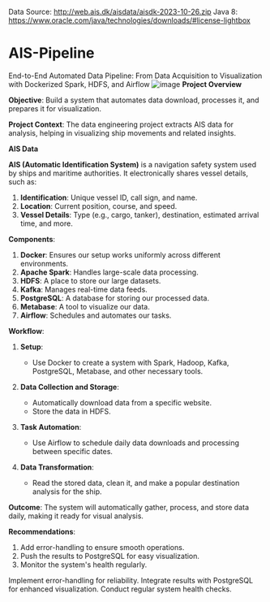 Data Source: http://web.ais.dk/aisdata/aisdk-2023-10-26.zip
Java 8: https://www.oracle.com/java/technologies/downloads/#license-lightbox

# AIS-Pipeline
End-to-End Automated Data Pipeline: From Data Acquisition to Visualization with Dockerized Spark, HDFS, and Airflow
![image](https://github.com/HossamHeikal/AIS-airflow-pipeline/assets/58578405/b4b000b5-0b52-4613-b044-03aefa7a2560)
**Project Overview**

**Objective**:
Build a system that automates data download, processes it, and prepares it for visualization.

**Project Context**:
The data engineering project extracts AIS data for analysis, helping in visualizing ship movements and related insights.

**AIS Data**

**AIS (Automatic Identification System)** is a navigation safety system used by ships and maritime authorities. It electronically shares vessel details, such as:

1. **Identification**: Unique vessel ID, call sign, and name.
2. **Location**: Current position, course, and speed.
3. **Vessel Details**: Type (e.g., cargo, tanker), destination, estimated arrival time, and more.
   
**Components**:
1. **Docker**: Ensures our setup works uniformly across different environments.
2. **Apache Spark**: Handles large-scale data processing.
3. **HDFS**: A place to store our large datasets.
4. **Kafka**: Manages real-time data feeds.
5. **PostgreSQL**: A database for storing our processed data.
6. **Metabase**: A tool to visualize our data.
7. **Airflow**: Schedules and automates our tasks.

**Workflow**:

1. **Setup**:
   - Use Docker to create a system with Spark, Hadoop, Kafka, PostgreSQL, Metabase, and other necessary tools.
   
2. **Data Collection and Storage**:
   - Automatically download data from a specific website.
   - Store the data in HDFS.
   
3. **Task Automation**:
   - Use Airflow to schedule daily data downloads and processing between specific dates.
   
4. **Data Transformation**:
   - Read the stored data, clean it, and make a popular destination analysis for the ship.
   
**Outcome**:
The system will automatically gather, process, and store data daily, making it ready for visual analysis.

**Recommendations**:
1. Add error-handling to ensure smooth operations.
2. Push the results to PostgreSQL for easy visualization.
3. Monitor the system's health regularly.

Implement error-handling for reliability.
Integrate results with PostgreSQL for enhanced visualization.
Conduct regular system health checks.
